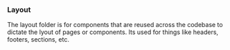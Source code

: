 ### Layout

The layout folder is for components that are reused across the codebase to dictate the lyout of pages or components. Its used for things like headers, footers, sections, etc.
